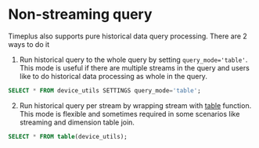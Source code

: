 # Non-streaming query

Timeplus also supports pure historical data query processing. There are 2 ways to do it

1. Run historical query to the whole query by setting `query_mode='table'`. This mode is useful if there are multiple streams in the query and users like to do historical data processing as whole in the query.

```sql
SELECT * FROM device_utils SETTINGS query_mode='table';
```



2. Run historical query per stream by wrapping stream with [table](functions#table) function. This mode is flexible and sometimes required in some scenarios like streaming and dimension table join. 

```sql
SELECT * FROM table(device_utils);
```

